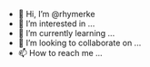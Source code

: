- 👋 Hi, I’m @rhymerke
- 👀 I’m interested in ...
- 🌱 I’m currently learning ...
- 💞️ I’m looking to collaborate on ...
- 📫 How to reach me ...

<!---
rhymerke/rhymerke is a ✨ special ✨ repository because its `README.md` (this file) appears on your GitHub profile.
You can click the Preview link to take a look at your changes.
--->
